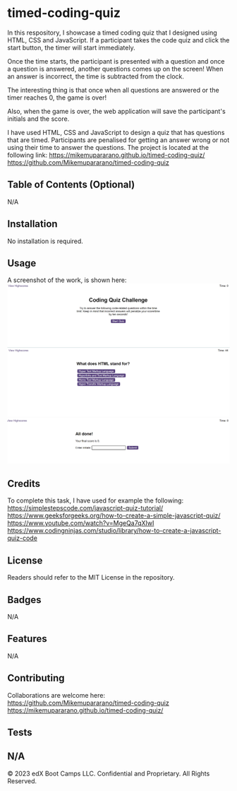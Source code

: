 # timed-coding-quiz
In this respository, I showcase a timed coding quiz that I designed using HTML, CSS and JavaScript.
If a participant takes the code quiz and click the start button, the timer will start immediately. 

Once the time starts, the participant is presented with a question and once a question is answered, another questions comes up on the screen!
When an answer is incorrect, the time is subtracted from the clock.

The interesting thing is that once when all questions are answered or the timer reaches 0, the game is over!

Also, when the game is over, the web application will save the participant's initials and the score. 


I have used HTML, CSS and JavaScript to design a quiz that has questions that are timed. Participants are penalised for getting an answer wrong or not using their time to answer the questions. 
The project is located at the following link:
https://mikemupararano.github.io/timed-coding-quiz/
https://github.com/Mikemupararano/timed-coding-quiz


## Table of Contents (Optional)
N/A

## Installation

No installation is required.

## Usage 
A screenshot of the work, is shown here:
![A screenshot of the project landing page is here:](./assets/images/quiz-landing%20page.png)
![A screenshot of the application showing a question:](./assets/images/question1.png)
![A screenshot of a zero score:](./assets/images/zero-score.png)



## Credits

To complete this task, I have used for example the following:
https://simplestepscode.com/javascript-quiz-tutorial/
https://www.geeksforgeeks.org/how-to-create-a-simple-javascript-quiz/
https://www.youtube.com/watch?v=MgeQa7qXIwI
https://www.codingninjas.com/studio/library/how-to-create-a-javascript-quiz-code
## License
Readers should refer to the MIT License in the repository.

## Badges

N/A

## Features

N/A

## Contributing

Collaborations are welcome here:
https://github.com/Mikemupararano/timed-coding-quiz
https://mikemupararano.github.io/timed-coding-quiz/
## Tests

N/A
---

© 2023 edX Boot Camps LLC. Confidential and Proprietary. All Rights Reserved.


